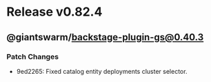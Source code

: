 # Release v0.82.4

## @giantswarm/backstage-plugin-gs@0.40.3

### Patch Changes

- 9ed2265: Fixed catalog entity deployments cluster selector.
